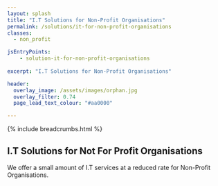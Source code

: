 ```yaml
---
layout: splash
title: "I.T Solutions for Non-Profit Organisations"
permalink: /solutions/it-for-non-profit-organisations
classes:
  - non_profit

jsEntryPoints:
    - solution-it-for-non-profit-organisations
    
excerpt: "I.T Solutions for Non-Profit Organisations"

header:
  overlay_image: /assets/images/orphan.jpg
  overlay_filter: 0.74
  page_lead_text_colour: "#aa0000"

---
```



{% include breadcrumbs.html %}

## I.T Solutions for Not For Profit Organisations

We offer a small amount of I.T services at a reduced rate for Non-Profit Organisations.


